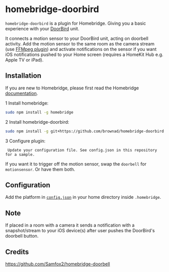 # homebridge-doorbird

`homebridge-doorbird` is a plugin for Homebridge.  Giving you a basic experience with your [DoorBird](https://www.doorbird.com) unit.

It connects a motion sensor to your DoorBird unit, acting on doorbell activity.  Add the motion sensor to the same room as the camera stream (use [FFMpeg plugin](https://github.com/KhaosT/homebridge-camera-ffmpeg)) and activate notifications on the sensor if you want iOS notifications pushed to your Home screen (requires a HomeKit Hub e.g. Apple TV or iPad).  

## Installation

If you are new to Homebridge, please first read the Homebridge [documentation](https://www.npmjs.com/package/homebridge).

1 Install homebridge:
```sh
sudo npm install -g homebridge
```
2 Install homebridge-doorbird:
```sh
sudo npm install -g git+https://github.com/brownad/homebridge-doorbird.git
```
3 Configure plugin:
```
 Update your configuration file. See config.json in this repository for a sample.
```
If you want it to trigger off the motion sensor, swap the `doorbell` for `motionsensor`.  Or have them both.

## Configuration

Add the platform in [`config.json`](https://github.com/brownad/homebridge-doorbird/blob/master/config.json) in your home directory inside `.homebridge`.  

## Note
If placed in a room with a camera it sends a notification with a snapshot/stream to your iOS device(s) after user pushes the DoorBird's doorbell button.

## Credits
https://github.com/Samfox2/homebridge-doorbell
